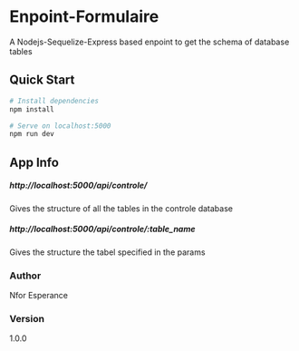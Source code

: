 # Enpoint-Formulaire
A Nodejs-Sequelize-Express based enpoint to get the schema of  database tables

## Quick Start

```bash
# Install dependencies
npm install

# Serve on localhost:5000
npm run dev
```

## App Info
##### http://localhost:5000/api/controle/
Gives the structure of all the tables in the controle database
##### http://localhost:5000/api/controle/:table_name
Gives the structure the tabel specified in the params
### Author

Nfor Esperance


### Version

1.0.0
